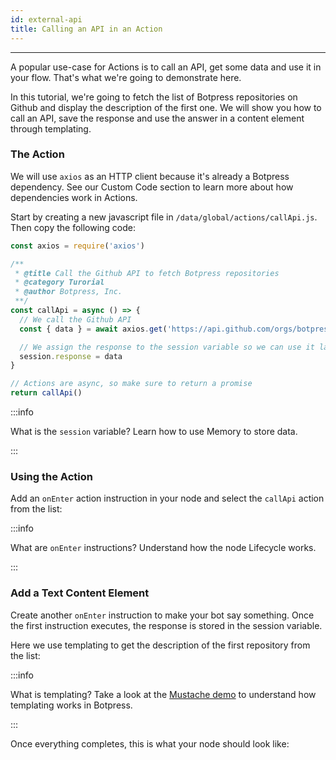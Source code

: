 ```yaml
---
id: external-api
title: Calling an API in an Action
---
```


--------------

A popular use-case for Actions is to call an API, get some data and use it in your flow. That's what we're going to demonstrate here.

In this tutorial, we're going to fetch the list of Botpress repositories on Github and display the description of the first one. We will show you how to call an API, save the response and use the answer in a content element through templating.

### The Action

We will use `axios` as an HTTP client because it's already a Botpress dependency. See our Custom Code section to learn more about how dependencies work in Actions.

Start by creating a new javascript file in `/data/global/actions/callApi.js`. Then copy the following code:

```javascript
const axios = require('axios')

/**
 * @title Call the Github API to fetch Botpress repositories
 * @category Turorial
 * @author Botpress, Inc.
 **/
const callApi = async () => {
  // We call the Github API
  const { data } = await axios.get('https://api.github.com/orgs/botpress/repos')

  // We assign the response to the session variable so we can use it later
  session.response = data
}

// Actions are async, so make sure to return a promise
return callApi()
```

:::info

What is the `session` variable? Learn how to use Memory to store data.

:::


### Using the Action

Add an `onEnter` action instruction in your node and select the `callApi` action from the list:

:::info

What are `onEnter` instructions? Understand how the node Lifecycle works.

:::

### Add a Text Content Element

Create another `onEnter` instruction to make your bot say something. Once the first instruction executes, the response is stored in the session variable.

Here we use templating to get the description of the first repository from the list:

:::info

What is templating? Take a look at the [Mustache demo](https://mustache.github.io#demo) to understand how templating works in Botpress.

:::

Once everything completes, this is what your node should look like: